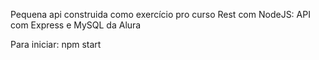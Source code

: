 Pequena api construida como exercício pro curso Rest com NodeJS: API com Express e MySQL da Alura

Para iniciar: npm start
